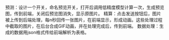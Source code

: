 预测：设计一个开关，命名预览开关，打开后调用低精度模型计算一次，生成预览图，传到前端，关闭后预览图消失，显示原图片。
精算：点击发送按钮后，图片被上传到后端处理，每n秒回传一张图片，在前端显示，形成动画。这些处理过程中截取的图片，在后台合成GIF动画，并在处理完成后，传到前端。
数据处理：生成的数据用json格式传给前端解析为表格。